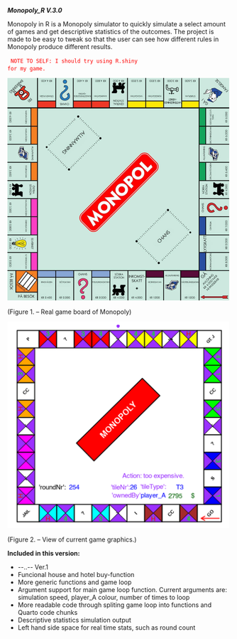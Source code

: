 _**Monopoly_R V.3.0**_

Monopoly in R is a Monopoly simulator to quickly simulate a select amount of games
and get descriptive statistics of the outcomes. The project is made to be easy to 
tweak so that the user can see how different rules in Monopoly produce different 
results.

<code style="color : red"> NOTE TO SELF: I should try using R.shiny for my game. </code>

<img src="https://github.com/23ThomasStreet/Monopoly-in-R/blob/main-v.3/monopolyReal.jpeg?raw=true?" width="500">


(Figure 1. – Real game board of Monopoly)

<img src="https://github.com/23ThomasStreet/Monopoly-in-R/blob/main-v.3/boardTest_v3.png?raw=true?" width="500">


(Figure 2. – View of current game graphics.)


**Included in this version:**
* --..-- Ver.1
* Funcional house and hotel buy-function
* More generic functions and game loop
* Argument support for main game loop function. Current arguments are: simulation speed, player_A colour, number of times to loop
* More readable code through spliting game loop into functions and Quarto code chunks
* Descriptive statistics simulation output
* Left hand side space for real time stats, such as round count
